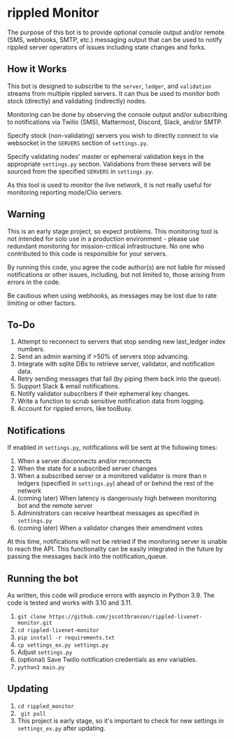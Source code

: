 # rippled Monitor
The purpose of this bot is to provide optional console output and/or remote (SMS, webhooks, SMTP, etc.) messaging output that can be used to notify rippled server operators of issues including state changes and forks.

## How it Works
This bot is designed to subscribe to the `server`, `ledger`, and `validation` streams from multiple rippled servers. It can thus be used to monitor both stock (directly) and validating (indirectly) nodes.

Monitoring can be done by observing the console output and/or subscribing to notifications via Twilio (SMS), Mattermost, Discord, Slack, and/or SMTP.

Specify stock (non-validating) servers you wish to directly connect to via websocket in the `SERVERS` section of `settings.py`.

Specify validating nodes' master or ephemeral validation keys in the appropriate `settings.py` section. Validations from these servers will be sourced from the specified `SERVERS` in `settings.py`.

As this tool is used to monitor the live network, it is not really useful for monitoring reporting mode/Clio servers.

## Warning
This is an early stage project, so expect problems.
This monitoring tool is not intended for solo use in a production environment - please use redundant monitoring for mission-critical infrastructure. No one who contributed to this code is responsible for your servers.

By running this code, you agree the code author(s) are not liable for missed notifications or other issues, including, but not limited to, those arising from errors in the code.

Be cautious when using webhooks, as messages may be lost due to rate limiting or other factors.

## To-Do
1. Attempt to reconnect to servers that stop sending new last_ledger index numbers.
2. Send an admin warning if >50% of servers stop advancing.
2. Integrate with sqlite DBs to retrieve server, validator, and notification data.
4. Retry sending messages that fail (by piping them back into the queue).
5. Support Slack & email notifications.
6. Notify validator subscribers if their ephemeral key changes.
7. Write a function to scrub sensitive notification data from logging.
8. Account for rippled errors, like tooBusy.

## Notifications
If enabled in `settings.py`, notifications will be sent at the following times:
1. When a server disconnects and/or reconnects
2. When the state for a subscribed server changes
3. When a subscribed server or a monitored validator is more than n ledgers (specified in `settings.py`) ahead of or behind the rest of the network
4. (coming later) When latency is dangerously high between monitoring bot and the remote server
5. Administrators can receive heartbeat messages as specified in `settings.py`
6. (coming later) When a validator changes their amendment votes

At this time, notifications will not be retried if the monitoring server is unable to reach the API. This functionality can be easily integrated in the future by passing the messages back into the notification_queue.

## Running the bot
As written, this code will produce errors with asyncio in Python 3.9. The code is tested and works with 3.10 and 3.11.
1. `git clone https://github.com/jscottbranson/rippled-livenet-monitor.git`
2. `cd rippled-livenet-monitor`
3. `pip install -r requirements.txt`
4. `cp settings_ex.py settings.py`
5. Adjust `settings.py`
6. (optional) Save Twilio notification credentials as env variables.
7. `python3 main.py`

## Updating
1. `cd rippled_monitor`
2. ` git pull`
3. This project is early stage, so it's important to check for new settings in `settings_ex.py` after updating.
